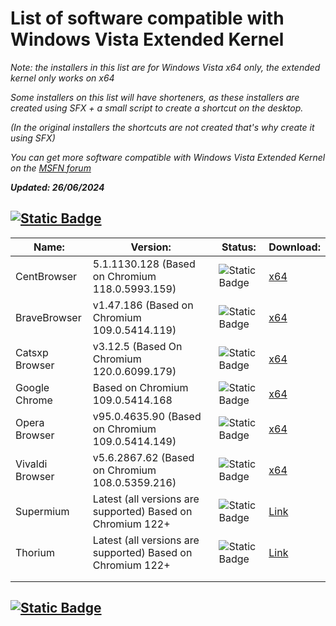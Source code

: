 # List of software compatible with Windows Vista Extended Kernel
_Note: the installers in this list are for Windows Vista x64 only, the extended kernel only works on x64_

_Some installers on this list will have shorteners, as these installers are created using SFX + a small script to create a shortcut on the desktop._

_(In the original installers the shortcuts are not created that's why create it using SFX)_

_You can get more software compatible with Windows Vista Extended Kernel on the [MSFN forum](https://msfn.org/board/topic/181696-software-compatible-with-windows-vista-extended-kernel/)_

**_Updated: 26/06/2024_**

## [![Static Badge](https://img.shields.io/badge/Browsers-blue?style=flat-square&logo=microsoftedge)](https://github.com/TesterMachine/WinVistaRepo/blob/main/Software/SoftwareVistaKEx.md)

| Name:           | Version:                                                   | Status:                                                    | Download:                                                    |
|-----------------|------------------------------------------------------------|------------------------------------------------------------|--------------------------------------------------------------|
| CentBrowser     | 5.1.1130.128 (Based on Chromium 118.0.5993.159)            | ![Static Badge](https://img.shields.io/badge/Stable-lemon) | [x64](https://exe.io/CentBrowserInstaller)                   |
| BraveBrowser    | v1.47.186 (Based on Chromium 109.0.5414.119)               | ![Static Badge](https://img.shields.io/badge/Stable-lemon) | [x64](https://exe.io/BraveBrowserInstaller)                  |
| Catsxp Browser  | v3.12.5 (Based On Chromium 120.0.6099.179)                 | ![Static Badge](https://img.shields.io/badge/Stable-lemon) | [x64](https://exe.io/CatsxpBrowserInstaller)                 |
| Google Chrome   | Based on Chromium 109.0.5414.168                           | ![Static Badge](https://img.shields.io/badge/Stable-lemon) | [x64]()                                                      |
| Opera Browser   | v95.0.4635.90 (Based on Chromium 109.0.5414.149)           | ![Static Badge](https://img.shields.io/badge/Stable-lemon) | [x64]()                                                      |
| Vivaldi Browser | v5.6.2867.62 (Based on Chromium 108.0.5359.216)            | ![Static Badge](https://img.shields.io/badge/Stable-lemon) | [x64]()                                                      |
| Supermium       | Latest (all versions are supported) Based on Chromium 122+ | ![Static Badge](https://img.shields.io/badge/Stable-lemon) | [Link](github.com/win32ss/supermium/releases/latest)         |
| Thorium         | Latest (all versions are supported) Based on Chromium 122+ | ![Static Badge](https://img.shields.io/badge/Stable-lemon) | [Link](github.com/Alex313031/thorium-legacy/releases/latest) |
|                 |                                                            |                                                            |                                                              |
|                 |                                                            |                                                            |                                                              |

## [![Static Badge](https://img.shields.io/badge/Social-blue?logo=googlechat&logoColor=F7F9F2)](https://github.com/TesterMachine/WinVistaRepo/blob/main/Software/SoftwareVistaKEx.md)
